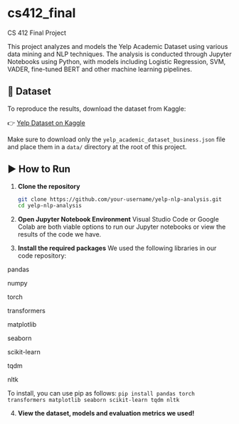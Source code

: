 # cs412_final
CS 412 Final Project

This project analyzes and models the Yelp Academic Dataset using various data mining and NLP techniques. The analysis is conducted through Jupyter Notebooks using Python, with models including Logistic Regression, SVM, VADER, fine-tuned BERT and other machine learning pipelines.

## 📁 Dataset

To reproduce the results, download the dataset from Kaggle:

👉 [Yelp Dataset on Kaggle](https://www.kaggle.com/datasets/yelp-dataset/yelp-dataset/data?select=yelp_academic_dataset_business.json)

Make sure to download only the `yelp_academic_dataset_business.json` file and place them in a `data/` directory at the root of this project.

## ▶️ How to Run

1. **Clone the repository**
   ```bash
   git clone https://github.com/your-username/yelp-nlp-analysis.git
   cd yelp-nlp-analysis

2. **Open Jupyter Notebook Environment**
   Visual Studio Code or Google Colab are both viable options to run our Jupyter notebooks or view the results of the code we have.

3. **Install the required packages**
  We used the following libraries in our code repository:

pandas

numpy

torch

transformers

matplotlib

seaborn

scikit-learn

tqdm

nltk

To install, you can use pip as follows:
`pip install pandas torch transformers matplotlib seaborn scikit-learn tqdm nltk`

4. **View the dataset, models and evaluation metrics we used!**

